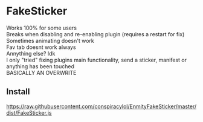 # FakeSticker

Works 100% for some users<br>
Breaks when disabling and re-enabling plugin (requires a restart for fix)<br>
Sometimes animating doesn't work<br>
Fav tab doesnt work always<br>
Annything else? Idk<br>
I only "tried" fixing plugins main functionality, send a sticker, manifest or anything has been touched<br>
BASICALLY AN OVERWRITE

## Install
https://raw.githubusercontent.com/conspiracylol/EnmityFakeSticker/master/dist/FakeSticker.js
